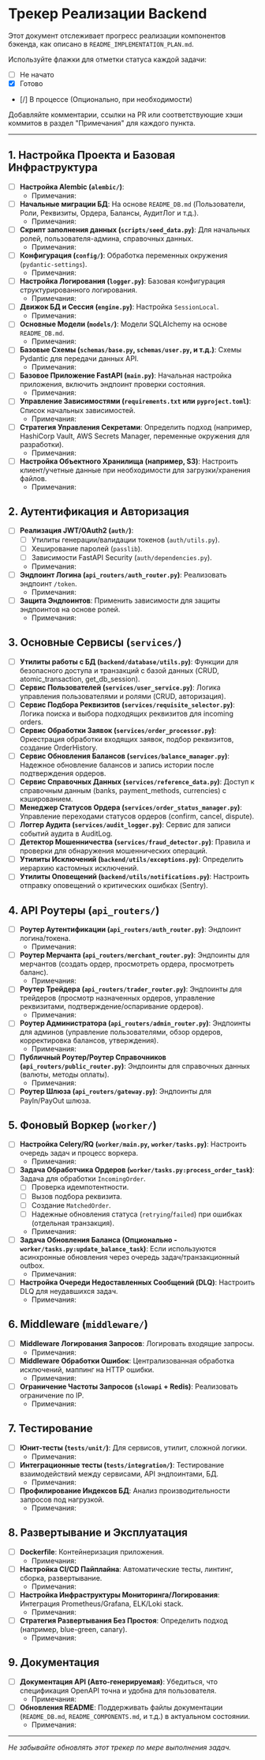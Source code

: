 # Трекер Реализации Backend

Этот документ отслеживает прогресс реализации компонентов бэкенда, как описано в `README_IMPLEMENTATION_PLAN.md`.

Используйте флажки для отметки статуса каждой задачи:
- [ ] Не начато
- [x] Готово
- [/] В процессе (Опционально, при необходимости)

Добавляйте комментарии, ссылки на PR или соответствующие хэши коммитов в раздел "Примечания" для каждого пункта.

---

## 1. Настройка Проекта и Базовая Инфраструктура

- [ ] **Настройка Alembic (`alembic/`)**:
    - Примечания:
- [ ] **Начальные миграции БД**: На основе `README_DB.md` (Пользователи, Роли, Реквизиты, Ордера, Балансы, АудитЛог и т.д.).
    - Примечания:
- [ ] **Скрипт заполнения данных (`scripts/seed_data.py`)**: Для начальных ролей, пользователя-админа, справочных данных.
    - Примечания:
- [ ] **Конфигурация (`config/`)**: Обработка переменных окружения (`pydantic-settings`).
    - Примечания:
- [ ] **Настройка Логирования (`logger.py`)**: Базовая конфигурация структурированного логирования.
    - Примечания:
- [ ] **Движок БД и Сессия (`engine.py`)**: Настройка `SessionLocal`.
    - Примечания:
- [ ] **Основные Модели (`models/`)**: Модели SQLAlchemy на основе `README_DB.md`.
    - Примечания:
- [ ] **Базовые Схемы (`schemas/base.py`, `schemas/user.py`, и т.д.)**: Схемы Pydantic для передачи данных API.
    - Примечания:
- [ ] **Базовое Приложение FastAPI (`main.py`)**: Начальная настройка приложения, включить эндпоинт проверки состояния.
    - Примечания:
- [ ] **Управление Зависимостями (`requirements.txt` или `pyproject.toml`)**: Список начальных зависимостей.
    - Примечания:
- [ ] **Стратегия Управления Секретами**: Определить подход (например, HashiCorp Vault, AWS Secrets Manager, переменные окружения для разработки).
    - Примечания:
- [ ] **Настройка Объектного Хранилища (например, S3)**: Настроить клиент/учетные данные при необходимости для загрузки/хранения файлов.
    - Примечания:

## 2. Аутентификация и Авторизация

- [ ] **Реализация JWT/OAuth2 (`auth/`)**:
    - [ ] Утилиты генерации/валидации токенов (`auth/utils.py`).
    - [ ] Хеширование паролей (`passlib`).
    - [ ] Зависимости FastAPI Security (`auth/dependencies.py`).
    - Примечания:
- [ ] **Эндпоинт Логина (`api_routers/auth_router.py`)**: Реализовать эндпоинт `/token`.
    - Примечания:
- [ ] **Защита Эндпоинтов**: Применить зависимости для защиты эндпоинтов на основе ролей.
    - Примечания:

## 3. Основные Сервисы (`services/`)

- [ ] **Утилиты работы с БД (`backend/database/utils.py`)**: Функции для безопасного доступа и транзакций с базой данных (CRUD, atomic_transaction, get_db_session).
- [ ] **Сервис Пользователей (`services/user_service.py`)**: Логика управления пользователями и ролями (CRUD, авторизация).
- [ ] **Сервис Подбора Реквизитов (`services/requisite_selector.py`)**: Логика поиска и выбора подходящих реквизитов для incoming orders.
- [ ] **Сервис Обработки Заявок (`services/order_processor.py`)**: Оркестрация обработки входящих заявок, подбор реквизитов, создание OrderHistory.
- [ ] **Сервис Обновления Балансов (`services/balance_manager.py`)**: Надежное обновление балансов и запись истории после подтверждения ордеров.
- [ ] **Сервис Справочных Данных (`services/reference_data.py`)**: Доступ к справочным данным (banks, payment_methods, currencies) с кэшированием.
- [ ] **Менеджер Статусов Ордера (`services/order_status_manager.py`)**: Управление переходами статусов ордеров (confirm, cancel, dispute).
- [ ] **Логгер Аудита (`services/audit_logger.py`)**: Сервис для записи событий аудита в AuditLog.
- [ ] **Детектор Мошенничества (`services/fraud_detector.py`)**: Правила и проверки для обнаружения мошеннических операций.
- [ ] **Утилиты Исключений (`backend/utils/exceptions.py`)**: Определить иерархию кастомных исключений.
- [ ] **Утилиты Оповещений (`backend/utils/notifications.py`)**: Настроить отправку оповещений о критических ошибках (Sentry).

## 4. API Роутеры (`api_routers/`)

- [ ] **Роутер Аутентификации (`api_routers/auth_router.py`)**: Эндпоинт логина/токена.
    - Примечания:
- [ ] **Роутер Мерчанта (`api_routers/merchant_router.py`)**: Эндпоинты для мерчантов (создать ордер, просмотреть ордера, просмотреть баланс).
    - Примечания:
- [ ] **Роутер Трейдера (`api_routers/trader_router.py`)**: Эндпоинты для трейдеров (просмотр назначенных ордеров, управление реквизитами, подтверждение/оспаривание ордеров).
    - Примечания:
- [ ] **Роутер Администратора (`api_routers/admin_router.py`)**: Эндпоинты для админов (управление пользователями, обзор ордеров, корректировка балансов, утверждения).
    - Примечания:
- [ ] **Публичный Роутер/Роутер Справочников (`api_routers/public_router.py`)**: Эндпоинты для справочных данных (валюты, методы оплаты).
    - Примечания:
- [ ] **Роутер Шлюза (`api_routers/gateway.py`)**: Эндпоинты для PayIn/PayOut шлюза.

## 5. Фоновый Воркер (`worker/`)

- [ ] **Настройка Celery/RQ (`worker/main.py`, `worker/tasks.py`)**: Настроить очередь задач и процесс воркера.
    - Примечания:
- [ ] **Задача Обработчика Ордеров (`worker/tasks.py:process_order_task`)**: Задача для обработки `IncomingOrder`.
    - [ ] Проверка идемпотентности.
    - [ ] Вызов подбора реквизита.
    - [ ] Создание `MatchedOrder`.
    - [ ] Надежные обновления статуса (`retrying`/`failed`) при ошибках (отдельная транзакция).
    - Примечания:
- [ ] **Задача Обновления Баланса (Опционально - `worker/tasks.py:update_balance_task`)**: Если используются асинхронные обновления через очередь задач/транзакционный outbox.
    - Примечания:
- [ ] **Настройка Очереди Недоставленных Сообщений (DLQ)**: Настроить DLQ для неудавшихся задач.
    - Примечания:

## 6. Middleware (`middleware/`)

- [ ] **Middleware Логирования Запросов**: Логировать входящие запросы.
    - Примечания:
- [ ] **Middleware Обработки Ошибок**: Централизованная обработка исключений, маппинг на HTTP ошибки.
    - Примечания:
- [ ] **Ограничение Частоты Запросов (`slowapi` + Redis)**: Реализовать ограничение по IP.
    - Примечания:

## 7. Тестирование

- [ ] **Юнит-тесты (`tests/unit/`)**: Для сервисов, утилит, сложной логики.
    - Примечания:
- [ ] **Интеграционные тесты (`tests/integration/`)**: Тестирование взаимодействий между сервисами, API эндпоинтами, БД.
    - Примечания:
- [ ] **Профилирование Индексов БД**: Анализ производительности запросов под нагрузкой.
    - Примечания:

## 8. Развертывание и Эксплуатация

- [ ] **Dockerfile**: Контейнеризация приложения.
    - Примечания:
- [ ] **Настройка CI/CD Пайплайна**: Автоматические тесты, линтинг, сборка, развертывание.
    - Примечания:
- [ ] **Настройка Инфраструктуры Мониторинга/Логирования**: Интеграция Prometheus/Grafana, ELK/Loki stack.
    - Примечания:
- [ ] **Стратегия Развертывания Без Простоя**: Определить подход (например, blue-green, canary).
    - Примечания:

## 9. Документация

- [ ] **Документация API (Авто-генерируемая)**: Убедиться, что спецификация OpenAPI точна и удобна для пользователя.
    - Примечания:
- [ ] **Обновления README**: Поддерживать файлы документации (`README_DB.md`, `README_COMPONENTS.md`, и т.д.) в актуальном состоянии.
    - Примечания:

---

*Не забывайте обновлять этот трекер по мере выполнения задач.* 